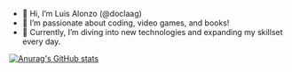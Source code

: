 - 👋 Hi, I’m Luis Alonzo (@doclaag)
- 👀 I’m passionate about coding, video games, and books!
- 🌱 Currently, I’m diving into new technologies and expanding my skillset every day.
  
<!---
doclaag/doclaag is a ✨ special ✨ repository because its `README.md` (this file) appears on your GitHub profile.
You can click the Preview link to take a look at your changes.
--->

[![Anurag's GitHub stats](https://github-readme-stats.vercel.app/api?username=doclaag&theme=transparent)](https://github.com/anuraghazra/github-readme-stats)

